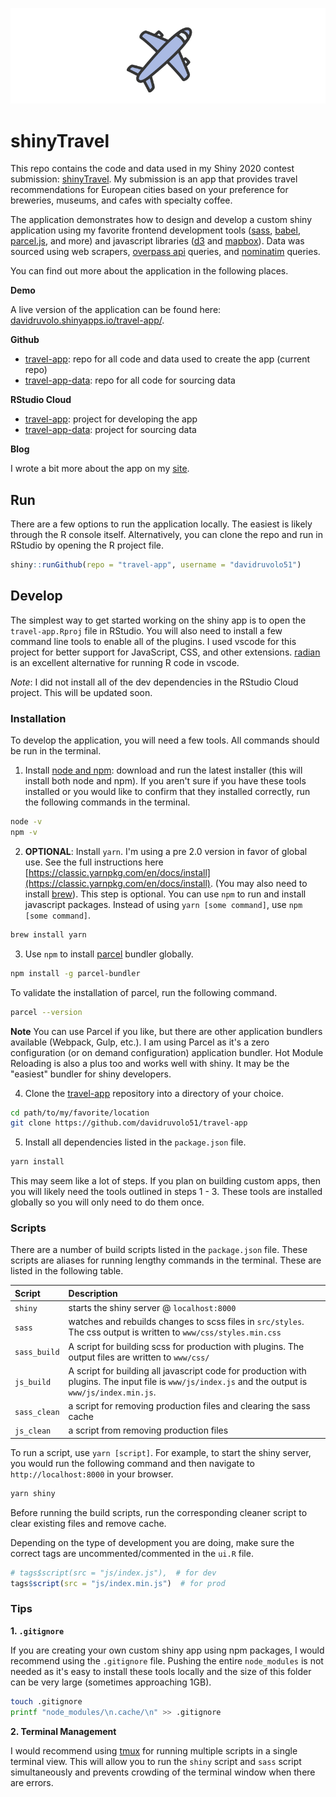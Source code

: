 
![shiny travel app](travel-app.png)

# shinyTravel

This repo contains the code and data used in my Shiny 2020 contest submission: [shinyTravel](https://davidruvolo.shinyapps.io/travel-app/). My submission is an app that provides travel recommendations for European cities based on your preference for breweries, museums, and cafes with specialty coffee. 

The application demonstrates how to design and develop a custom shiny application using my favorite frontend development tools ([sass](https://sass-lang.com), [babel](https://babeljs.io), [parcel.js](https://parceljs.org), and more) and javascript libraries ([d3](https://d3js.org) and [mapbox](https://www.mapbox.com)). Data was sourced using web scrapers, [overpass api](http://overpass-api.de) queries, and [nominatim](https://nominatim.org) queries.

You can find out more about the application in the following places.

**Demo**

A live version of the application can be found here: [davidruvolo.shinyapps.io/travel-app/](https://davidruvolo.shinyapps.io/travel-app/).

**Github**
- [travel-app](https://github.com/davidruvolo51/travel-app): repo for all code and data used to create the app (current repo)
- [travel-app-data](https://github.com/davidruvolo51/travel-app-data): repo for all code for sourcing data

**RStudio Cloud**

- [travel-app](https://rstudio.cloud/project/1030890): project for developing the app
- [travel-app-data](https://rstudio.cloud/project/914494): project for sourcing data

**Blog**

I wrote a bit more about the app on my [site](https://davidruvolo51.github.io/shinytutorials/tutorials/shiny-contest-submission).

## Run

There are a few options to run the application locally. The easiest is likely through the R console itself. Alternatively, you can clone the repo and run in RStudio by opening the R project file.

```r
shiny::runGithub(repo = "travel-app", username = "davidruvolo51")
```

## Develop

The simplest way to get started working on the shiny app is to open the `travel-app.Rproj` file in RStudio. You will also need to install a few command line tools to enable all of the plugins. I used vscode for this project for better support for JavaScript, CSS, and other extensions. [radian](https://github.com/randy3k/radian) is an excellent alternative for running R code in vscode.

*Note*: I did not install all of the dev dependencies in the RStudio Cloud project. This will be updated soon.

### Installation

To develop the application, you will need a few tools. All commands should be run in the terminal.

1. Install [node and npm](https://nodejs.org/): download and run the latest installer (this will install both node and npm). If you aren't sure if you have these tools installed or you would like to confirm that they installed correctly, run the following commands in the terminal.

```bash
node -v
npm -v
```

2. **OPTIONAL**: Install `yarn`. I'm using a pre 2.0 version in favor of global use. See the full instructions here [https://classic.yarnpkg.com/en/docs/install](https://classic.yarnpkg.com/en/docs/install). (You may also need to install [brew](https://brew.sh)). This step is optional. You can use `npm` to run and install javascript packages. Instead of using `yarn [some command]`, use `npm [some command]`.

```bash
brew install yarn
```

3. Use `npm` to install [parcel](https://parceljs.org) bundler globally.

```bash
npm install -g parcel-bundler
```

To validate the installation of parcel, run the following command.

```bash
parcel --version
```

**Note** You can use Parcel if you like, but there are other application bundlers available (Webpack, Gulp, etc.). I am using Parcel as it's a zero configuration (or on demand configuration) application bundler. Hot Module Reloading is also a plus too and works well with shiny. It may be the "easiest" bundler for shiny developers.

4. Clone the [travel-app](https://github.com/davidruvolo51/travel-app) repository into a directory of your choice.

```bash
cd path/to/my/favorite/location
git clone https://github.com/davidruvolo51/travel-app
```

5. Install all dependencies listed in the `package.json` file.

```bash
yarn install
```

This may seem like a lot of steps. If you plan on building custom apps, then you will likely need the tools outlined in steps 1 - 3. These tools are installed globally so you will only need to do them once.

### Scripts

There are a number of build scripts listed in the `package.json` file. These scripts are aliases for running lengthy commands in the terminal. These are listed in the following table.

| Script | Description |
| :----- | :----------- 
| `shiny` | starts the shiny server @ `localhost:8000`
| `sass`  | watches and rebuilds changes to scss files in `src/styles`. The css output is written to `www/css/styles.min.css`
| `sass_build` | A script for building scss for production with plugins. The output files are written to `www/css/`
| `js_build` | A script for building all javascript code for production with plugins. The input file is `www/js/index.js` and the output is `www/js/index.min.js`. 
| `sass_clean` | a script for removing production files and clearing the sass cache
| `js_clean` | a script from removing production files

To run a script, use `yarn [script]`. For example, to start the shiny server, you would run the following command and then navigate to `http://localhost:8000` in your browser.

```bash
yarn shiny
```

Before running the build scripts, run the corresponding cleaner script to clear existing files and remove cache. 

Depending on the type of development you are doing, make sure the correct tags are uncommented/commented in the `ui.R` file.

```R
# tags$script(src = "js/index.js"),  # for dev
tags$script(src = "js/index.min.js")  # for prod
```

### Tips


**1. `.gitignore`**

If you are creating your own custom shiny app using npm packages, I would recommend using the `.gitignore` file. Pushing the entire `node_modules` is not needed as it's easy to install these tools locally and the size of this folder can be very large (sometimes approaching 1GB).

```bash
touch .gitignore
printf "node_modules/\n.cache/\n" >> .gitignore
```

**2. Terminal Management**

I would recommend using [tmux](https://github.com/tmux/tmux) for running multiple scripts in a single terminal view. This will allow you to run the `shiny` script and `sass` script simultaneously and prevents crowding of the terminal window when there are errors.